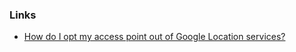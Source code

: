 ### Links

- [How do I opt my access point out of Google Location services?](https://support.google.com/maps/answer/1725632#how_opt_out&zippy=%2Chow-do-i-opt-my-access-point-out-of-google-location-services)